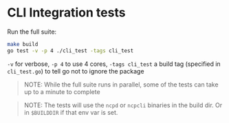 # CLI Integration tests

Run the full suite:

```bash
make build
go test -v -p 4 ./cli_test -tags cli_test
```

`-v` for verbose, `-p 4` to use 4 cores, `-tags cli_test` a build tag (specified in `cli_test.go`) to tell go not to ignore the package

> NOTE: While the full suite runs in parallel, some of the tests can take up to a minute to complete

> NOTE: The tests will use the `ncpd` or `ncpcli` binaries in the build dir. Or in `$BUILDDIR` if that env var is set.
